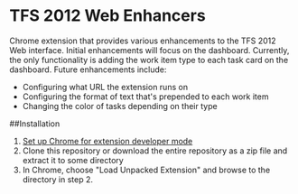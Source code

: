 # TFS 2012 Web Enhancers

Chrome extension that provides various enhancements to the TFS 2012 Web interface. Initial enhancements will focus on the dashboard. Currently, the only functionality is adding the work item type to each task card on the dashboard. Future enhancements include:

* Configuring what URL the extension runs on
* Configuring the format of text that's prepended to each work item 
* Changing the color of tasks depending on their type

##Installation

1. [Set up Chrome for extension developer mode](https://developer.chrome.com/extensions/faq#faq-dev-01)
2. Clone this repository or download the entire repository as a zip file and extract it to some directory
3. In Chrome, choose "Load Unpacked Extension" and browse to the directory in step 2.